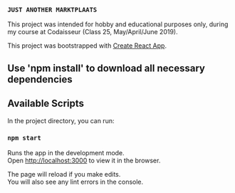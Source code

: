 ### `JUST ANOTHER MARKTPLAATS`
This project was intended for hobby and educational purposes only, during my course at Codaisseur (Class 25, May/April/June 2019). 

This project was bootstrapped with [Create React App](https://github.com/facebook/create-react-app).

## Use 'npm install' to download all necessary dependencies 

## Available Scripts

In the project directory, you can run:

### `npm start`

Runs the app in the development mode.<br>
Open [http://localhost:3000](http://localhost:3000) to view it in the browser.

The page will reload if you make edits.<br>
You will also see any lint errors in the console.


